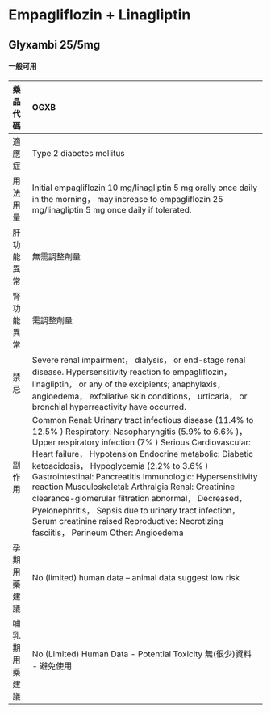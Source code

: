 # Empagliflozin + Linagliptin

## Glyxambi 25/5mg

#### 一般可用

| 藥品代碼       | OGXB                                                                                                                                                                                                                                                                                                                                                                                                                                                                                                                                                                                                         |
|:---------------|:-------------------------------------------------------------------------------------------------------------------------------------------------------------------------------------------------------------------------------------------------------------------------------------------------------------------------------------------------------------------------------------------------------------------------------------------------------------------------------------------------------------------------------------------------------------------------------------------------------------|
| 適應症         | Type 2 diabetes mellitus                                                                                                                                                                                                                                                                                                                                                                                                                                                                                                                                                                                     |
| 用法用量       | Initial empagliflozin 10 mg/linagliptin 5 mg orally once daily in the morning， may increase to empagliflozin 25 mg/linagliptin 5 mg once daily if tolerated.                                                                                                                                                                                                                                                                                                                                                                                                                                                |
| 肝功能異常     | 無需調整劑量                                                                                                                                                                                                                                                                                                                                                                                                                                                                                                                                                                                                 |
| 腎功能異常     | 需調整劑量                                                                                                                                                                                                                                                                                                                                                                                                                                                                                                                                                                                                   |
| 禁忌           | Severe renal impairment， dialysis， or end-stage renal disease. Hypersensitivity reaction to empagliflozin， linagliptin， or any of the excipients; anaphylaxis， angioedema， exfoliative skin conditions， urticaria， or bronchial hyperreactivity have occurred.                                                                                                                                                                                                                                                                                                                                       |
| 副作用         | Common Renal: Urinary tract infectious disease (11.4% to 12.5% ) Respiratory: Nasopharyngitis (5.9% to 6.6% )， Upper respiratory infection (7% ) Serious Cardiovascular: Heart failure， Hypotension Endocrine metabolic: Diabetic ketoacidosis， Hypoglycemia (2.2% to 3.6% ) Gastrointestinal: Pancreatitis Immunologic: Hypersensitivity reaction Musculoskeletal: Arthralgia Renal: Creatinine clearance-glomerular filtration abnormal， Decreased， Pyelonephritis， Sepsis due to urinary tract infection， Serum creatinine raised Reproductive: Necrotizing fasciitis， Perineum Other: Angioedema |
| 孕期用藥建議   | No (limited) human data – animal data suggest low risk                                                                                                                                                                                                                                                                                                                                                                                                                                                                                                                                                       |
| 哺乳期用藥建議 | No (Limited) Human Data - Potential Toxicity 無(很少)資料 - 避免使用                                                                                                                                                                                                                                                                                                                                                                                                                                                                                                                                         |


